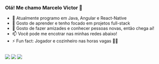 ### Olá! Me chamo Marcelo Victor 👋

- 🔭 Atualmente programo em Java, Angular e React-Native
- 🌱 Gosto de aprender e tenho focado em projetos full-stack
- 💬 Gosto de fazer amizades e conhecer pessoas novas, então chega aí!
- 📫 Você pode me encotrar nas minhas redes abaixo!
- ⚡ Fun fact: Jogador e cozinheiro nas horas vagas 🤣😎
<!--  <div>
  <a href="https://github.com/onvito">
  <img height="180em" src="https://github-readme-stats.vercel.app/api?username=onvito&show_icons=true&theme=dark&include_all_commits=true&count_private=true"/>
    
  <img height="180em" src="https://github-readme-stats.vercel.app/api/top-langs/?username=onvito&layout=compact&langs_count=7&theme=dark"/>
</div>
  
  <div style="display: inline_block"><br>
  <img align="center" alt="Victor-Js" height="30" width="40" src="https://raw.githubusercontent.com/devicons/devicon/master/icons/javascript/javascript-plain.svg"> 
  <img align="center" alt="Victor-React" height="30" width="40" src="https://raw.githubusercontent.com/devicons/devicon/master/icons/react/react-original.svg">
  <img align="center" alt="Victor-HTML" height="30" width="40" src="https://raw.githubusercontent.com/devicons/devicon/master/icons/html5/html5-original.svg">
  <img align="center" alt="Victor-CSS" height="30" width="40" src="https://raw.githubusercontent.com/devicons/devicon/master/icons/css3/css3-original.svg">
  <img align="center" alt="Victor-Python" height="30" width="40" src="https://raw.githubusercontent.com/devicons/devicon/master/icons/python/python-original.svg">
 
</div> -->
 
  ##
  
 <div>
  <a href = "mailto:lvictor462@gmail.com"><img src="https://img.shields.io/badge/Gmail-D14836?style=for-the-badge&logo=gmail&logoColor=white" target="_blank"></a>
  <a href="https://www.linkedin.com/in/marcelo-victor-8b1199287/" target="_blank"><img src="https://img.shields.io/badge/-LinkedIn-%230077B5?style=for-the-badge&logo=linkedin&logoColor=white" target="_blank"></a> 
  <a href="https://instagram.com/lvictor462" target="_blank"><img src="https://img.shields.io/badge/-Instagram-%23E4405F?style=for-the-badge&logo=instagram&logoColor=black" target="_blank"></a>
 </div>
